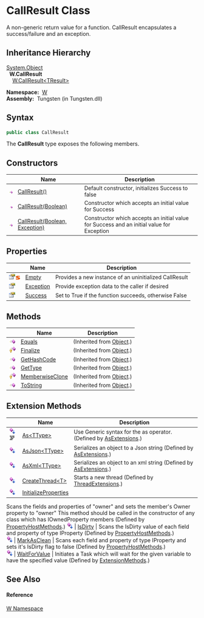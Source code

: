 CallResult Class
================
  A non-generic return value for a function. CallResult encapsulates a success/failure and an exception.


Inheritance Hierarchy
---------------------
[System.Object][1]  
  **W.CallResult**  
    [W.CallResult&lt;TResult>][2]  

  **Namespace:**  [W][3]  
  **Assembly:**  Tungsten (in Tungsten.dll)

Syntax
------

```csharp
public class CallResult
```

The **CallResult** type exposes the following members.


Constructors
------------

                 | Name                                | Description                                                                               
---------------- | ----------------------------------- | ----------------------------------------------------------------------------------------- 
![Public method] | [CallResult()][4]                   | Default constructor, initializes Success to false                                         
![Public method] | [CallResult(Boolean)][5]            | Constructor which accepts an initial value for Success                                    
![Public method] | [CallResult(Boolean, Exception)][6] | Constructor which accepts an initial value for Success and an initial value for Exception 


Properties
----------

                                   | Name           | Description                                            
---------------------------------- | -------------- | ------------------------------------------------------ 
![Public property]![Static member] | [Empty][7]     | Provides a new instance of an uninitialized CallResult 
![Public property]                 | [Exception][8] | Provide exception data to the caller if desired        
![Public property]                 | [Success][9]   | Set to True if the function succeeds, otherwise False  


Methods
-------

                    | Name                  | Description                   
------------------- | --------------------- | ----------------------------- 
![Public method]    | [Equals][10]          | (Inherited from [Object][1].) 
![Protected method] | [Finalize][11]        | (Inherited from [Object][1].) 
![Public method]    | [GetHashCode][12]     | (Inherited from [Object][1].) 
![Public method]    | [GetType][13]         | (Inherited from [Object][1].) 
![Protected method] | [MemberwiseClone][14] | (Inherited from [Object][1].) 
![Public method]    | [ToString][15]        | (Inherited from [Object][1].) 


Extension Methods
-----------------

                                          | Name                       | Description                                                                                                                                                                                                                      
----------------------------------------- | -------------------------- | -------------------------------------------------------------------------------------------------------------------------------------------------------------------------------------------------------------------------------- 
![Public Extension Method]![Code example] | [As&lt;TType>][16]         | Use Generic syntax for the as operator. (Defined by [AsExtensions][17].)                                                                                                                                                         
![Public Extension Method]                | [AsJson&lt;TType>][18]     | Serializes an object to a Json string (Defined by [AsExtensions][17].)                                                                                                                                                           
![Public Extension Method]                | [AsXml&lt;TType>][19]      | Serializes an object to an xml string (Defined by [AsExtensions][17].)                                                                                                                                                           
![Public Extension Method]                | [CreateThread&lt;T>][20]   | Starts a new thread (Defined by [ThreadExtensions][21].)                                                                                                                                                                         
![Public Extension Method]                | [InitializeProperties][22] | 
Scans the fields and properties of "owner" and sets the member's Owner property to "owner" This method should be called in the constructor of any class which has IOwnedProperty members
 (Defined by [PropertyHostMethods][23].) 
![Public Extension Method]                | [IsDirty][24]              | 
Scans the IsDirty value of each field and property of type IProperty
 (Defined by [PropertyHostMethods][23].)                                                                                                                 
![Public Extension Method]                | [MarkAsClean][25]          | 
Scans each field and property of type IProperty and sets it's IsDirty flag to false
 (Defined by [PropertyHostMethods][23].)                                                                                                  
![Public Extension Method]                | [WaitForValue][26]         | Initiates a Task which will wait for the given variable to have the specified value (Defined by [ExtensionMethods][27].)                                                                                                         


See Also
--------

#### Reference
[W Namespace][3]  

[1]: http://msdn.microsoft.com/en-us/library/e5kfa45b
[2]: ../CallResult_1/README.md
[3]: ../README.md
[4]: _ctor.md
[5]: _ctor_1.md
[6]: _ctor_2.md
[7]: Empty.md
[8]: Exception.md
[9]: Success.md
[10]: http://msdn.microsoft.com/en-us/library/bsc2ak47
[11]: http://msdn.microsoft.com/en-us/library/4k87zsw7
[12]: http://msdn.microsoft.com/en-us/library/zdee4b3y
[13]: http://msdn.microsoft.com/en-us/library/dfwy45w9
[14]: http://msdn.microsoft.com/en-us/library/57ctke0a
[15]: http://msdn.microsoft.com/en-us/library/7bxwbwt2
[16]: ../AsExtensions/As__1.md
[17]: ../AsExtensions/README.md
[18]: ../AsExtensions/AsJson__1.md
[19]: ../AsExtensions/AsXml__1.md
[20]: ../../W.Threading/ThreadExtensions/CreateThread__1.md
[21]: ../../W.Threading/ThreadExtensions/README.md
[22]: ../PropertyHostMethods/InitializeProperties.md
[23]: ../PropertyHostMethods/README.md
[24]: ../PropertyHostMethods/IsDirty.md
[25]: ../PropertyHostMethods/MarkAsClean.md
[26]: ../ExtensionMethods/WaitForValue.md
[27]: ../ExtensionMethods/README.md
[Public method]: ../../_icons/pubmethod.gif "Public method"
[Public property]: ../../_icons/pubproperty.gif "Public property"
[Static member]: ../../_icons/static.gif "Static member"
[Protected method]: ../../_icons/protmethod.gif "Protected method"
[Public Extension Method]: ../../_icons/pubextension.gif "Public Extension Method"
[Code example]: ../../_icons/CodeExample.png "Code example"